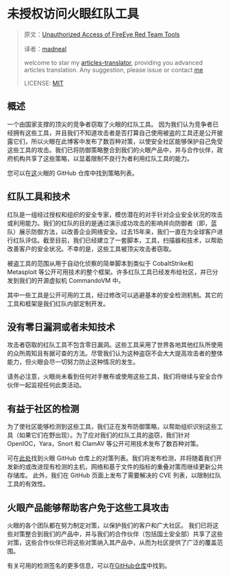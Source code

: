 # 未授权访问火眼红队工具

>原文：[Unauthorized Access of FireEye Red Team Tools](https://www.fireeye.com/blog/threat-research/2020/12/unauthorized-access-of-fireeye-red-team-tools.html)
>
>译者：[madneal](https://github.com/madneal)
>
>welcome to star my [articles-translator](https://github.com/madneal/articles-translator/), providing you advanced articles translation. Any suggestion, please issue or contact [me](mailto:bing@stu.ecnu.edu.cn)
>
>LICENSE: [MIT](https://opensource.org/licenses/MIT)

## 概述

一个由国家支撑的顶尖的竞争者窃取了火眼的红队工具。 因为我们认为竞争者已经拥有这些工具，并且我们不知道攻击者是否打算自己使用被盗的工具还是公开披露它们，所以火眼在此博客中发布了数百种对策，以使安全社区能够保护自己免受这些工具的攻击。我们已将防御策略整合到我们的火眼产品中，并与合作伙伴，政府机构共享了这些策略，以显着限制不良行为者利用红队工具的能力。

您可以在[这](https://github.com/fireeye/red_team_tool_countermeasures)火眼的 GitHub 仓库中找到策略列表。

## 红队工具和技术

红队是一组经过授权和组织的安全专家，模仿潜在的对手针对企业安全状况的攻击或利用能力。我们的红队的目的是通过演示成功攻击的影响并向防御者（即，蓝队）展示防御方法，以改善企业网络安全。过去15年来，我们一直在为全球客户进行红队评估。截至目前，我们已经建立了一套脚本，工具，扫描器和技术，以帮助改善客户的安全状况。不幸的是，这些工具被顶尖攻击者窃取。

被盗工具的范围从用于自动化侦察的简单脚本到类似于 CobaltStrike和 Metasploit 等公开可用技术的整个框架。许多红队工具已经发布给社区，并已分发到我们的开源虚拟机 CommandoVM 中。

其中一些工具是公开可用的工具，经过修改可以逃避基本的安全检测机制。其它的工具和框架是我们红队内部定制开发。

## 没有零日漏洞或者未知技术

攻击者窃取的红队工具不包含零日漏洞。这些工具采用了世界各地其他红队所使用的众所周知且有据可查的方法。尽管我们认为这种盗窃不会大大提高攻击者的整体能力，但火眼会尽一切努力防止这种情况的发生。

请务必注意，火眼尚未看到任何对手散布或使用这些工具，我们将继续与安全合作伙伴一起监视任何此类活动。

## 有益于社区的检测

为了使社区能够检测到这些工具，我们正在发布防御策略，以帮助组织识别这些工具（如果它们在野出现）。为了应对我们的红队工具的盗窃，我们针对 OpenIOC，Yara，Snort 和 ClamAV 等公开可用技术发布了数百种对策。

可在[此处](https://github.com/fireeye/red_team_tool_countermeasures)找到火眼 GitHub 仓库上的对策列表。我们将发布检测，并将随着我们开发新的或改进现有检测的主机，网络和基于文件的指标的重叠对策而继续更新公共存储库。 此外，我们在 GitHub 页面上发布了需要解决的 CVE 列表，以限制红队工具的有效性。

## 火眼产品能够帮助客户免于这些工具攻击


火眼的各个团队都在努力制定对策，以保护我们的客户和广大社区。 我们已将这些对策整合到我们的产品中，并与我们的合作伙伴（包括国土安全部）共享了这些对策，这些合作伙伴已将这些对策纳入其产品中，从而为社区提供了广泛的覆盖范围。

有关可用的检测签名的更多信息，可以在[GitHub仓库](https://github.com/fireeye/red_team_tool_countermeasures)中找到。
